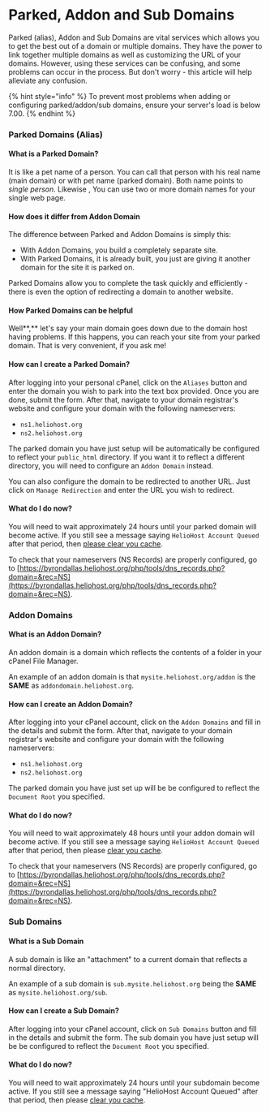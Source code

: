 # Parked, Addon and Sub Domains

Parked \(alias\), Addon and Sub Domains are vital services which allows you to get the best out of a domain or multiple domains. They have the power to link together multiple domains as well as customizing the URL of your domains. However, using these services can be confusing, and some problems can occur in the process. But don't worry - this article will help alleviate any confusion.

{% hint style="info" %}
To prevent most problems when adding or configuring parked/addon/sub domains, ensure your server's load is below 7.00.
{% endhint %}

### Parked Domains \(Alias\)

#### What is a Parked Domain?

It is like a pet name of a person. You can call that person with his real name \(main domain\) or with pet name \(parked domain\). Both name points to _single person_. Likewise , You can use two or more domain names for your single web page.

#### How does it differ from Addon Domain

The difference between Parked and Addon Domains is simply this:

- With Addon Domains, you build a completely separate site.
- With Parked Domains, it is already built, you just are giving it another domain for the site it is parked on.

Parked Domains allow you to complete the task quickly and efficiently - there is even the option of redirecting a domain to another website.

#### How Parked Domains can be helpful

Well**,** let's say your main domain goes down due to the domain host having problems. If this happens, you can reach your site from your parked domain. That is very convenient, if you ask me!

#### How can I create a Parked Domain?

After logging into your personal cPanel, click on the `Aliases` button and enter the domain you wish to park into the text box provided. Once you are done, submit the form. After that, navigate to your domain registrar's website and configure your domain with the following nameservers:

- `ns1.heliohost.org`
- `ns2.heliohost.org`

The parked domain you have just setup will be automatically be configured to reflect your `public_html` directory. If you want it to reflect a different directory, you will need to configure an `Addon Domain` instead.

You can also configure the domain to be redirected to another URL. Just click on `Manage Redirection` and enter the URL you wish to redirect.

#### What do I do now?

You will need to wait approximately 24 hours until your parked domain will become active. If you still see a message saying `HelioHost Account Queued` after that period, then [please clear you cache](../misc/clear-your-cache.md).

To check that your nameservers \(NS Records\) are properly configured, go to [https://byrondallas.heliohost.org/php/tools/dns_records.php?domain=&rec=NS](https://byrondallas.heliohost.org/php/tools/dns_records.php?domain=&rec=NS).

### Addon Domains

#### What is an Addon Domain?

An addon domain is a domain which reflects the contents of a folder in your cPanel File Manager.

An example of an addon domain is that `mysite.heliohost.org/addon` is the **SAME** as `addondomain.heliohost.org`.

#### How can I create an Addon Domain?

After logging into your cPanel account, click on the `Addon Domains` and fill in the details and submit the form. After that, navigate to your domain registrar's website and configure your domain with the following nameservers:

- `ns1.heliohost.org`
- `ns2.heliohost.org`

The parked domain you have just set up will be be configured to reflect the `Document Root` you specified.

#### What do I do now?

You will need to wait approximately 48 hours until your addon domain will become active. If you still see a message saying `HelioHost Account Queued` after that period, then please [clear you cache](../misc/clear-your-cache.md).

To check that your nameservers \(NS Records\) are properly configured, go to [https://byrondallas.heliohost.org/php/tools/dns_records.php?domain=&rec=NS](https://byrondallas.heliohost.org/php/tools/dns_records.php?domain=&rec=NS).

### Sub Domains

#### What is a Sub Domain

A sub domain is like an "attachment" to a current domain that reflects a normal directory.

An example of a sub domain is `sub.mysite.heliohost.org` being the **SAME** as `mysite.heliohost.org/sub`.

#### How can I create a Sub Domain?

After logging into your cPanel account, click on `Sub Domains` button and fill in the details and submit the form. The sub domain you have just setup will be be configured to reflect the `Document Root` you specified.

#### What do I do now?

You will need to wait approximately 24 hours until your subdomain become active. If you still see a message saying "HelioHost Account Queued" after that period, then please [clear you cache](../misc/clear-your-cache.md).

